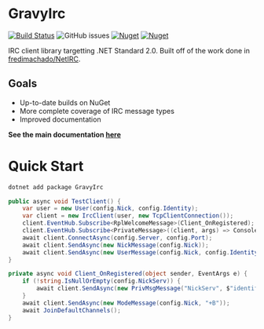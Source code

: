 # GravyIrc
[![Build Status](https://img.shields.io/travis/halomademeapc/GravyIrc?style=flat-square)](https://travis-ci.org/github/halomademeapc/GravyIrc) ![GitHub issues](https://img.shields.io/github/issues/halomademeapc/GravyIrc?style=flat-square) [![Nuget](https://img.shields.io/nuget/dt/GravyIrc?style=flat-square)](https://www.nuget.org/packages/GravyIrc/) [![Nuget](https://img.shields.io/nuget/v/GravyIrc?style=flat-square)](https://www.nuget.org/packages/GravyIrc/)

IRC client library targetting .NET Standard 2.0.  Built off of the work done in [fredimachado/NetIRC](https://github.com/fredimachado/NetIRC).  

## Goals
* Up-to-date builds on NuGet
* More complete coverage of IRC message types
* Improved documentation

**See the main documentation [here](https://gravyirc.halomademeapc.com)**

# Quick Start
```bash
dotnet add package GravyIrc
```

```csharp
public async void TestClient() {
    var user = new User(config.Nick, config.Identity);
    var client = new IrcClient(user, new TcpClientConnection());
    client.EventHub.Subscribe<RplWelcomeMessage>(Client_OnRegistered);
    client.EventHub.Subscribe<PrivateMessage>((client, args) => Console.WriteLine(args.IrcMessage.Message));
    await client.ConnectAsync(config.Server, config.Port);
    await client.SendAsync(new NickMessage(config.Nick));
    await client.SendAsync(new UserMessage(config.Nick, config.Identity));
}

private async void Client_OnRegistered(object sender, EventArgs e) {
    if (!string.IsNullOrEmpty(config.NickServ)) {
        await client.SendAsync(new PrivMsgMessage("NickServ", $"identify {config.NickServ}"));
    }
    await client.SendAsync(new ModeMessage(config.Nick, "+B"));
    await JoinDefaultChannels();
}
```
